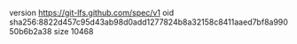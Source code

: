 version https://git-lfs.github.com/spec/v1
oid sha256:8822d457c95d43ab98d0add1277824b8a32158c8411aaed7bf8a99050b6b2a38
size 10468
